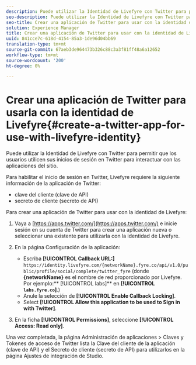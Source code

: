 ```yaml
---
description: Puede utilizar la Identidad de Livefyre con Twitter para permitir que los usuarios utilicen sus inicios de sesión en Twitter para interactuar con las aplicaciones del sitio.
seo-description: Puede utilizar la Identidad de Livefyre con Twitter para permitir que los usuarios utilicen sus inicios de sesión en Twitter para interactuar con las aplicaciones del sitio.
seo-title: Crear una aplicación de Twitter para usar con la identidad de Livefyre
solution: Experience Manager
title: Crear una aplicación de Twitter para usar con la identidad de Livefyre
uuid: 841cce7c-618d-4154-85a3-1de96d04bb69
translation-type: tm+mt
source-git-commit: 67aeb3de964473b326c88c3a3f81ff48a6a12652
workflow-type: tm+mt
source-wordcount: '200'
ht-degree: 0%

---
```



# Crear una aplicación de Twitter para usarla con la identidad de Livefyre{#create-a-twitter-app-for-use-with-livefyre-identity}

Puede utilizar la Identidad de Livefyre con Twitter para permitir que los usuarios utilicen sus inicios de sesión en Twitter para interactuar con las aplicaciones del sitio.

Para habilitar el inicio de sesión en Twitter, Livefyre requiere la siguiente información de la aplicación de Twitter:

* clave del cliente (clave de API)
* secreto de cliente (secreto de API)

Para crear una aplicación de Twitter para usar con la identidad de Livefyre:

1. Vaya a [https://apps.twitter.com/](https://apps.twitter.com/) e inicie sesión en su cuenta de Twitter para crear una aplicación nueva o seleccionar una existente para utilizarla con la identidad de Livefyre.
1. En la página Configuración de la aplicación:

   * Escriba **[!UICONTROL Callback URL:]** `https://identity.livefyre.com/{networkName}.fyre.co/api/v1.0/public/profile/social/complete/twitter_fyre` (donde **{networkName}** es el nombre de red proporcionado por Livefyre. Por ejemplo:** [!UICONTROL labs]** en **[!UICONTROL `labs.fyre.co`]**.)
   * Anule la selección de **[!UICONTROL Enable Callback Locking]**.
   * Select **[!UICONTROL Allow this application to be used to Sign in with Twitter]**.

1. En la ficha **[!UICONTROL Permissions]**, seleccione **[!UICONTROL Access: Read only]**.

Una vez completada, la página Administración de aplicaciones > Claves y Tokenes de acceso de Twitter lista la Clave del cliente de la aplicación (clave de API) y el Secreto de cliente (secreto de API) para utilizarlos en la página Ajustes de integración de Studio.
